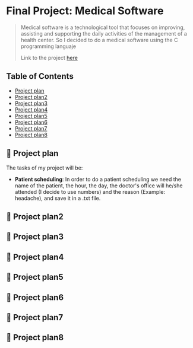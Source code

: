 # Final Project: Medical Software
>Medical software is a technological tool that focuses on improving, assisting and supporting the daily activities of the management of a health center. So I decided to do a medical software using the C programming languaje
>
>Link to the project [here](https://github.com/rulgamer03/C/tree/main/homework/finalproject)

## Table of Contents
* [Project plan](#Project-plan)
* [Project plan2](#Project-plan2)
* [Project plan3](#Project-plan3)
* [Project plan4](#Project-plan4)
* [Project plan5](#Project-plan5)
* [Project plan6](#Project-plan6)
* [Project plan7](#Project-plan7)
* [Project plan8](#Project-plan8)
<!-- * [License](#license) -->

## 🚀 Project plan
The tasks of my project will be:
* **Patient scheduling**: In order to do a patient scheduling we need the name of the patient, the hour, the day, the doctor's office will he/she attended (I decide to use numbers) and the reason (Example:  headache), and save it in a .txt file.

## 🚀 Project plan2

## 🚀 Project plan3

## 🚀 Project plan4

## 🚀 Project plan5

## 🚀 Project plan6

## 🚀 Project plan7

## 🚀 Project plan8

